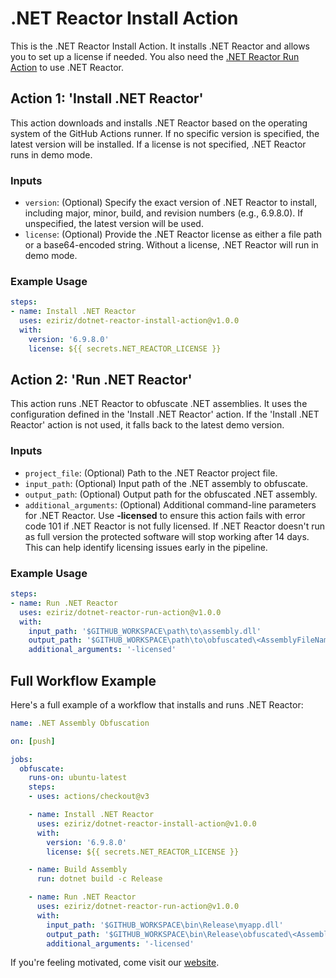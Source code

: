 
# .NET Reactor Install Action

This is the .NET Reactor Install Action. It installs .NET Reactor and allows you to set up a license if needed. You also need the [.NET Reactor Run Action](https://github.com/marketplace/actions/net-reactor-run) to use .NET Reactor.

## Action 1: 'Install .NET Reactor'

This action downloads and installs .NET Reactor based on the operating system of the GitHub Actions runner. If no specific version is specified, the latest version will be installed. If a license is not specified, .NET Reactor runs in demo mode.

### Inputs

- `version`: (Optional) Specify the exact version of .NET Reactor to install, including major, minor, build, and revision numbers (e.g., 6.9.8.0). If unspecified, the latest version will be used.
- `license`: (Optional) Provide the .NET Reactor license as either a file path or a base64-encoded string. Without a license, .NET Reactor will run in demo mode.

### Example Usage

```yaml
steps:
- name: Install .NET Reactor
  uses: eziriz/dotnet-reactor-install-action@v1.0.0
  with:
    version: '6.9.8.0'
    license: ${{ secrets.NET_REACTOR_LICENSE }}
```

## Action 2: 'Run .NET Reactor'

This action runs .NET Reactor to obfuscate .NET assemblies. It uses the configuration defined in the 'Install .NET Reactor' action. If the 'Install .NET Reactor' action is not used, it falls back to the latest demo version.

### Inputs

- `project_file`: (Optional) Path to the .NET Reactor project file.
- `input_path`: (Optional) Input path of the .NET assembly to obfuscate.
- `output_path`: (Optional) Output path for the obfuscated .NET assembly.
- `additional_arguments`: (Optional) Additional command-line parameters for .NET Reactor. Use **-licensed** to ensure this action fails with error code 101 if .NET Reactor is not fully licensed. If .NET Reactor doesn't run as full version the protected software will stop working after 14 days. This can help identify licensing issues early in the pipeline.

### Example Usage

```yaml
steps:
- name: Run .NET Reactor
  uses: eziriz/dotnet-reactor-run-action@v1.0.0
  with:
    input_path: '$GITHUB_WORKSPACE\path\to\assembly.dll'
    output_path: '$GITHUB_WORKSPACE\path\to\obfuscated\<AssemblyFileName>'
    additional_arguments: '-licensed'
```

## Full Workflow Example

Here's a full example of a workflow that installs and runs .NET Reactor:

```yaml
name: .NET Assembly Obfuscation

on: [push]

jobs:
  obfuscate:
    runs-on: ubuntu-latest
    steps:
    - uses: actions/checkout@v3

    - name: Install .NET Reactor
      uses: eziriz/dotnet-reactor-install-action@v1.0.0
      with:
        version: '6.9.8.0'
        license: ${{ secrets.NET_REACTOR_LICENSE }}

    - name: Build Assembly
      run: dotnet build -c Release

    - name: Run .NET Reactor
      uses: eziriz/dotnet-reactor-run-action@v1.0.0
      with:
        input_path: '$GITHUB_WORKSPACE\bin\Release\myapp.dll'
        output_path: '$GITHUB_WORKSPACE\bin\Release\obfuscated\<AssemblyFileName>'
        additional_arguments: '-licensed'
```

If you're feeling motivated, come visit our [website](https://www.eziriz.com/).